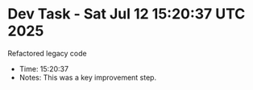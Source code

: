 # Dev Task - Sat Jul 12 15:20:37 UTC 2025
Refactored legacy code
- Time: 15:20:37
- Notes: This was a key improvement step.
